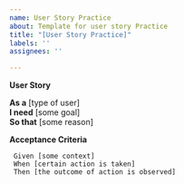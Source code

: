 ```yaml
---
name: User Story Practice
about: Template for user story Practice
title: "[User Story Practice]"
labels: ''
assignees: ''

---
```

**User Story**

**As a** [type of user]  
 **I need** [some goal]  
 **So that** [some reason]  

**Acceptance Criteria**

```gherkin
 Given [some context]
 When [certain action is taken]
 Then [the outcome of action is observed]
 ```

